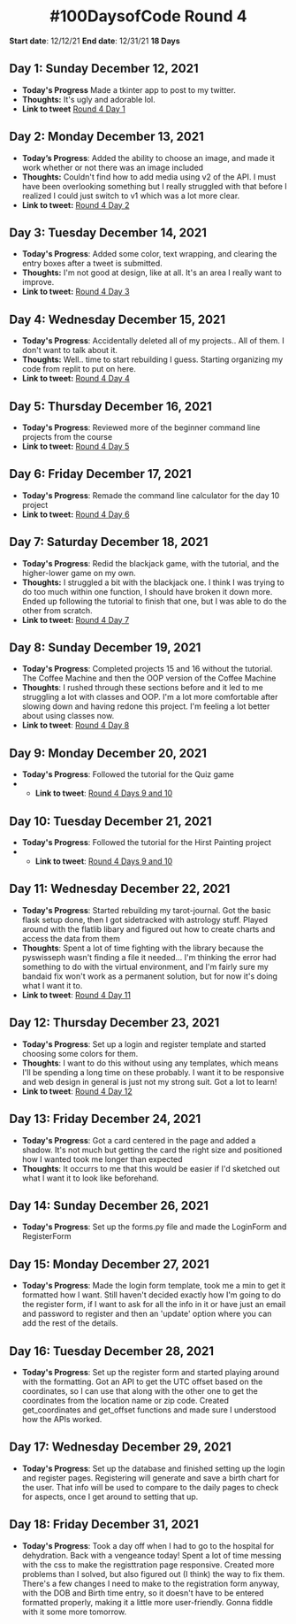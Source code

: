 <h1 align="center"> #100DaysofCode Round 4</h1>

**Start date**: 12/12/21
**End date**: 12/31/21
**18 Days**

## Day 1: Sunday December 12, 2021
-   **Today's Progress** Made a tkinter app to post to my twitter.
-   **Thoughts:** It's ugly and adorable lol.
-   **Link to tweet** [Round 4 Day 1](https://twitter.com/AprilMayCodes/status/1470272027416223745)

## Day 2: Monday December 13, 2021
-   **Today’s Progress**: Added the ability to choose an image, and made it work whether or not there was an image included
-   **Thoughts:** Couldn't find how to add media using v2 of the API. I must have been overlooking something but I really struggled with that before I realized I could just switch to v1 which was a lot more clear.
-   **Link to tweet:** [Round 4 Day 2](https://twitter.com/AprilMayCodes/status/1470492688831201293)

## Day 3: Tuesday December 14, 2021
-   **Today's Progress**: Added some color, text wrapping, and clearing the entry boxes after a tweet is submitted.
-   **Thoughts:** I'm not good at design, like at all. It's an area I really want to improve.
-   **Link to tweet:** [Round 4 Day 3](https://twitter.com/AprilMayCodes/status/1470827448606642185)

## Day 4: Wednesday December 15, 2021
-   **Today's Progress**: Accidentally deleted all of my projects.. All of them. I don't want to talk about it.
-   **Thoughts:** Well.. time to start rebuilding I guess. Starting organizing my code from replit to put on here.
-   **Link to tweet:** [Round 4 Day 4](https://twitter.com/AprilMayCodes/status/1471128842131673088)

## Day 5: Thursday December 16, 2021
-   **Today's Progress**: Reviewed more of the beginner command line projects from the course
-   **Link to tweet:** [Round 4 Day 5](https://twitter.com/AprilMayCodes/status/1471735516508872704)

## Day 6: Friday December 17, 2021
-   **Today's Progress**: Remade the command line calculator for the day 10 project
-   **Link to tweet:** [Round 4 Day 6](https://twitter.com/AprilMayCodes/status/1472424579461177345)

## Day 7: Saturday December 18, 2021
-   **Today's Progress**: Redid the blackjack game, with the tutorial, and the higher-lower game on my own.
-   **Thoughts:** I struggled a bit with the blackjack one. I think I was trying to do too much within one function, I should have broken it down more. Ended up following the tutorial to finish that one, but I was able to do the other from scratch.
-   **Link to tweet:** [Round 4 Day 7](https://twitter.com/AprilMayCodes/status/1472425848796073984)

## Day 8: Sunday December 19, 2021
-  **Today's Progress**: Completed projects 15 and 16 without the tutorial. The Coffee Machine and then the OOP version of the Coffee Machine
-  **Thoughts**: I rushed through these sections before and it led to me struggling a lot with classes and OOP. I'm a lot more comfortable after slowing down and having redone this project. I'm feeling a lot better about using classes now.
-  **Link to tweet**: [Round 4 Day 8](https://twitter.com/AprilMayCodes/status/1472529432523022339)

## Day 9: Monday December 20, 2021
-  **Today's Progress**: Followed the tutorial for the Quiz game
-  -  **Link to tweet**: [Round 4 Days 9 and 10](https://twitter.com/AprilMayCodes/status/1473910422457704457)

## Day 10: Tuesday December 21, 2021
-  **Today's Progress**: Followed the tutorial for the Hirst Painting project
-  -  **Link to tweet**: [Round 4 Days 9 and 10](https://twitter.com/AprilMayCodes/status/1473910422457704457)

## Day 11: Wednesday December 22, 2021
-  **Today's Progress**: Started rebuilding my tarot-journal. Got the basic flask setup done, then I got sidetracked with astrology stuff. Played around with the flatlib libary and figured out how to create charts and access the data from them
-  **Thoughts**: Spent a lot of time fighting with the library because the pyswisseph wasn't finding a file it needed... I'm thinking the error had something to do with the virtual environment, and I'm fairly sure my bandaid fix won't work as a permanent solution, but for now it's doing what I want it to.
-  **Link to tweet**: [Round 4 Day 11](https://twitter.com/AprilMayCodes/status/1473987337851969541)

## Day 12: Thursday December 23, 2021
-  **Today's Progress**: Set up a login and register template and started choosing some colors for them.
-  **Thoughts**: I want to do this without using any templates, which means I'll be spending a long time on these probably. I want it to be responsive and web design in general is just not my strong suit. Got a lot to learn!
-  **Link to tweet**: [Round 4 Day 12](https://twitter.com/AprilMayCodes/status/1474299144521109514)

## Day 13: Friday December 24, 2021
-  **Today's Progress**: Got a card centered in the page and added a shadow. It's not much but getting the card the right size and positioned how I wanted took me longer than expected
-  **Thoughts**: It occurrs to me that this would be easier if I'd sketched out what I want it to look like beforehand.

## Day 14: Sunday December 26, 2021
-  **Today's Progress**: Set up the forms.py file and made the LoginForm and RegisterForm

## Day 15: Monday December 27, 2021
-  **Today's Progress**: Made the login form template, took me a min to get it formatted how I want. Still haven't decided exactly how I'm going to do the register form, if I want to ask for all the info in it or have just an email and password to register and then an 'update' option where you can add the rest of the details.

## Day 16: Tuesday December 28, 2021
-  **Today's Progress**: Set up the register form and started playing around with the formatting. Got an API to get the UTC offset based on the coordinates, so I can use that along with the other one to get the coordinates from the location name or zip code. Created get_coordinates and get_offset functions and made sure I understood how the APIs worked.

## Day 17: Wednesday December 29, 2021
-  **Today's Progress**: Set up the database and finished setting up the login and register pages. Registering will generate and save a birth chart for the user. That info will be used to compare to the daily pages to check for aspects, once I get around to setting that up.

## Day 18: Friday December 31, 2021
-  **Today's Progress**: Took a day off when I had to go to the hospital for dehydration. Back with a vengeance today! Spent a lot of time messing with the css to make the registtration page responsive. Created more problems than I solved, but also figured out (I think) the way to fix them. There's a few changes I need to make to the registration form anyway, with the DOB and Birth time entry, so it doesn't have to be entered formatted properly, making it a little more user-friendly. Gonna fiddle with it some more tomorrow.

